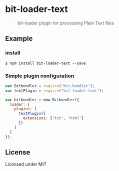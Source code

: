 # bit-loader-text
> bit-loader plugin for processing Plain Text files


## Example

### install

```
$ npm install bit-loader-text --save
```

### Simple plugin configuration

``` javascript
var Bitbundler = require("bit-bundler");
var textPlugin = require("bit-loader-text");

var bitbundler = new Bitbundler({
  loader: {
    plugins: [
      textPlugin({
        extensions: ["txt", "html"]
      })
    ]
  }
});
```

## License

Licensed under MIT
